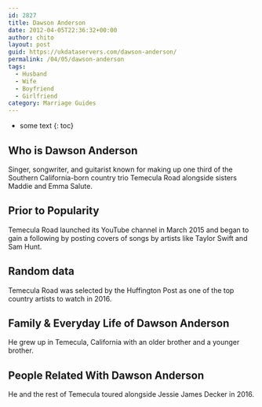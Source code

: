 ```yaml
---
id: 2827
title: Dawson Anderson
date: 2012-04-05T22:36:32+00:00
author: chito
layout: post
guid: https://ukdataservers.com/dawson-anderson/
permalink: /04/05/dawson-anderson
tags:
  - Husband
  - Wife
  - Boyfriend
  - Girlfriend
category: Marriage Guides
---
```


* some text
{: toc}


## Who is  Dawson Anderson
                  
                  
                  
Singer, songwriter, and guitarist known for making up one third of the Southern California-born country trio Temecula Road alongside sisters Maddie and Emma Salute.
                  
                
                
                
## Prior to Popularity 
                  
                  
                  
Temecula Road launched its YouTube channel in March 2015 and began to gain a following by posting covers of songs by artists like Taylor Swift and Sam Hunt.
                  
                
                
                
## Random data 
                  
                  
                  
Temecula Road was selected by the Huffington Post as one of the top country artists to watch in 2016.
                  
                
                
                
## Family & Everyday Life of Dawson Anderson
                  
                  
                  
He grew up in Temecula, California with an older brother and a younger brother.
                  
                
                
                
## People Related With  Dawson Anderson
                  
                  
                  
He and the rest of Temecula toured alongside Jessie James Decker in 2016.
                  
                
              
            
          
          
          
    
    
  
